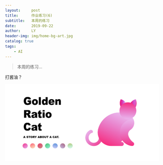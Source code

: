```yaml
---
layout:     post
title:      作业练习(6)
subtitle:   本周的练习
date:       2019-09-22
author:     LY
header-img: img/home-bg-art.jpg
catalog: true
tags:
    - AI
---
```


> 本周的练习... 

打酱油？

![](/img/2019092201.png)




